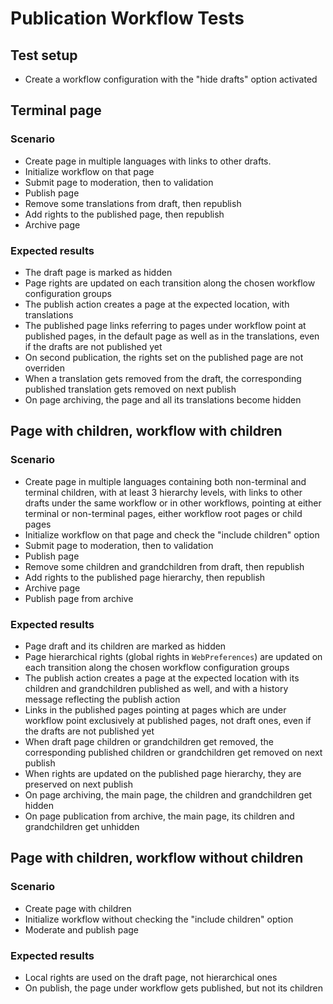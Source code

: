 # Publication Workflow Tests

## Test setup

* Create a workflow configuration with the "hide drafts" option activated

## Terminal page

### Scenario

* Create page in multiple languages with links to other drafts.
* Initialize workflow on that page
* Submit page to moderation, then to validation
* Publish page
* Remove some translations from draft, then republish
* Add rights to the published page, then republish
* Archive page

### Expected results

* The draft page is marked as hidden
* Page rights are updated on each transition along the chosen workflow configuration groups
* The publish action creates a page at the expected location, with translations
* The published page links referring to pages under workflow point at published pages, in the default page as well as
 in the translations, even if the drafts are not published yet
* On second publication, the rights set on the published page are not overriden
* When a translation gets removed from the draft, the corresponding published translation gets removed on next publish
* On page archiving, the page and all its translations become hidden

## Page with children, workflow with children

### Scenario

* Create page in multiple languages containing both non-terminal and terminal children, with at least 3 hierarchy
 levels, with links to other drafts under the same workflow or in other workflows, pointing at either terminal or 
 non-terminal pages, either workflow root pages or child pages
* Initialize workflow on that page and check the "include children" option
* Submit page to moderation, then to validation
* Publish page
* Remove some children and grandchildren from draft, then republish
* Add rights to the published page hierarchy, then republish
* Archive page
* Publish page from archive

### Expected results

* Page draft and its children are marked as hidden
* Page hierarchical rights (global rights in `WebPreferences`) are updated on each transition along the chosen workflow
 configuration groups
* The publish action creates a page at the expected location with its children and grandchildren published as well, 
 and with a history message reflecting the publish action
* Links in the published pages pointing at pages which are under workflow point exclusively at published pages, not
 draft ones, even if the drafts are not published yet
* When draft page children or grandchildren get removed, the corresponding published children or grandchildren get
 removed on next publish
* When rights are updated on the published page hierarchy, they are preserved on next publish
* On page archiving, the main page, the children and grandchildren get hidden
* On page publication from archive, the main page, its children and grandchildren get unhidden 

## Page with children, workflow without children

### Scenario

* Create page with children
* Initialize workflow without checking the "include children" option
* Moderate and publish page

### Expected results

* Local rights are used on the draft page, not hierarchical ones
* On publish, the page under workflow gets published, but not its children